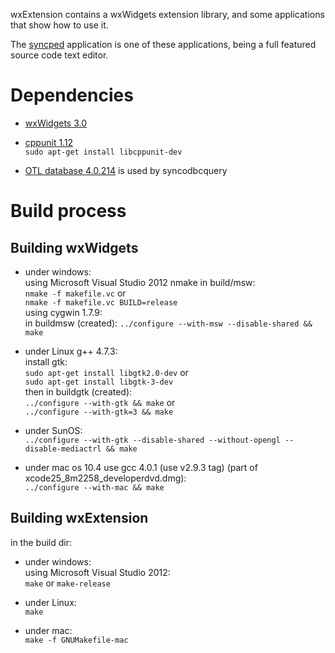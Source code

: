 wxExtension contains a wxWidgets extension library, 
and some applications that show how to use it.

The [syncped](http://antonvw.github.com/syncped) application is 
one of these applications, being a full featured source code text editor. 

# Dependencies

- [wxWidgets 3.0](http://www.wxwidgets.org/)
  
- [cppunit 1.12](http://sourceforge.net/projects/cppunit)    
    `sudo apt-get install libcppunit-dev`  
    
- [OTL database 4.0.214](http://otl.sourceforge.net/) is used by syncodbcquery  


# Build process

## Building wxWidgets

- under windows:   
    using Microsoft Visual Studio 2012 nmake in build/msw:    
    `nmake -f makefile.vc` or   
    `nmake -f makefile.vc BUILD=release`   
    using cygwin 1.7.9:   
    in buildmsw (created):
    `../configure --with-msw --disable-shared && make`  
    
- under Linux g++ 4.7.3:   
    install gtk:   
    `sudo apt-get install libgtk2.0-dev`   or   
    `sudo apt-get install libgtk-3-dev`   
    then in buildgtk (created):   
    `../configure --with-gtk && make`  or   
    `../configure --with-gtk=3 && make`   
    
- under SunOS:  
    `../configure --with-gtk --disable-shared --without-opengl --disable-mediactrl && make`  
  
- under mac os 10.4 use gcc 4.0.1 (use v2.9.3 tag) (part of xcode25_8m2258_developerdvd.dmg):   
    `../configure --with-mac && make`

## Building wxExtension        
in the build dir:   
  
- under windows:   
    using Microsoft Visual Studio 2012:   
    `make` or `make-release`   
    
- under Linux:  
    `make`
    
- under mac:  
    `make -f GNUMakefile-mac`
    
